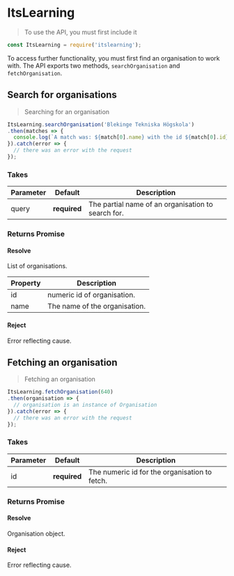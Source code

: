 # ItsLearning

> To use the API, you must first include it

```javascript
const ItsLearning = require('itslearning');
```

To access further functionality, you must first find an organisation to work with.
The API exports two methods, `searchOrganisation` and `fetchOrganisation`.

## Search for organisations

> Searching for an organisation

```javascript
ItsLearning.searchOrganisation('Blekinge Tekniska Högskola')
.then(matches => {
  console.log(`A match was: ${match[0].name} with the id ${match[0].id}`);
}).catch(error => {
  // there was an error with the request
});
```

### Takes

Parameter | Default | Description
----------|---------|------------
query | __required__ | The partial name of an organisation to search for.

### Returns Promise

#### Resolve

List of organisations.

Property | Description
---------|------------
id | numeric id of organisation.
name | The name of the organisation.

#### Reject

Error reflecting cause.

## Fetching an organisation

> Fetching an organisation

```javascript
ItsLearning.fetchOrganisation(640)
.then(organisation => {
  // organisation is an instance of Organisation
}).catch(error => {
  // there was an error with the request
});
```

### Takes

Parameter | Default | Description
----------|---------|------------
id | __required__ | The numeric id for the organisation to fetch.

### Returns Promise

#### Resolve

Organisation object.

#### Reject

Error reflecting cause.
